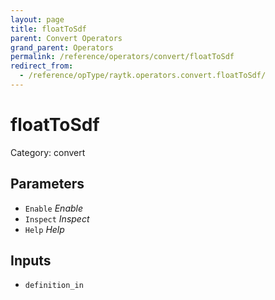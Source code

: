 ```yaml
---
layout: page
title: floatToSdf
parent: Convert Operators
grand_parent: Operators
permalink: /reference/operators/convert/floatToSdf
redirect_from:
  - /reference/opType/raytk.operators.convert.floatToSdf/
---
```


# floatToSdf

Category: convert



## Parameters

* `Enable` *Enable*
* `Inspect` *Inspect*
* `Help` *Help*

## Inputs

* `definition_in`